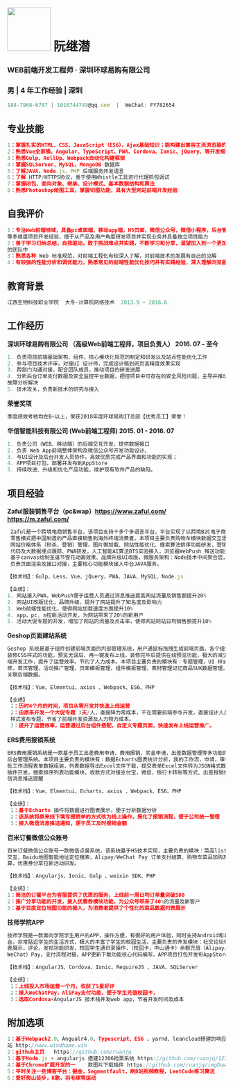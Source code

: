 


# <img src="https://avatars3.githubusercontent.com/u/13013913" width="100"/> 阮继潜 

### WEB前端开发工程师 · 深圳环球易购有限公司

### 男 | 4 年工作经验 | 深圳

```javascript
184-7968-6787 | 1016744743@qq.com  |  WeChat: FY782654
```
## 专业技能
```javascript
1：掌握扎实的HTML、CSS、JavaScript（ES6），Ajax基础知识；能构建出兼容主流浏览器的高性能页面
2：熟悉Vue全家桶、Angular、TypeScript、PWA、Cordova、Ionic、jQuery、等开发框架
3：熟悉Gulp、RollUp、Webpack自动化构建框架
4：掌握SQLServer、MySQL、MongoDB 数据库
5：了解JAVA、Node.js、PHP 后端服务开发语言
6：了解 HTTP/HTTPS协议，善于使用Whistle工具进行代理抓包调试
7：掌握闭包、面向对象、继承、设计模式、基本数据结构和算法
8：熟悉Photoshop绘图工具，掌握切图功能，具有大型网站前端开发经验
```

## 自我评价
```javascript
1：专注Web前端领域，具备pc桌面端，移动app端，H5页面，微信公众号，微信小程序，后台管理系统
等多维度项目开发经验，擅于从产品及用户角度研发项目并实现业务并具备独立项目能力
2：善于学习归纳总结，自我驱动，敢于挑战难点并实践，不断学习和分享，渴望加入到一个更加优秀
的团队中
3：熟悉各种 Web 标准规范，对前端工程化有较深入了解，对前端技术的发展有自己的见解
4：有较强的性能分析和调优能力，熟悉常见的前端性能优化技巧并有实践经验，深入理解浏览器性能原理
```

## 教育背景
```javascript
江西生物科技职业学院  大专·计算机网络技术  2013.9 ~ 2016.6
```
 
## 工作经历

**深圳环球易购有限公司 （高级Web前端工程师，项目负责人） 2016. 07 - 至今**

```javascript
1. 负责项目前端基础架构、组件、核心模块化规范的制定和研发以及站点性能优化工作  
2. 参与项目技术评审，对接UI 设计师，完成设计稿到网页高精度效果实现
3. 跨部门沟通对接，配合团队成员，推动项目的研发进展
4. 分析后台订单支付数据及安全监控平台数据，把控项目中可存在的安全风险问题，主导并推动线上系统技术
故障分析解决
5. 技术攻关，负责新技术的研究与接入
```
**荣誉奖项**
```javascript
季度绩效考核均在B+以上，荣获2018年度环球易购IT总部【优秀员工】荣誉！
```

**华信智能科技有限公司 (Web前端工程师) 2015. 01 - 2016. 07**

```javascript
1. 负责公司（WEB、移动端）的后端交互开发，提供数据接口
2. 负责 Web App前端整体架构及微信公众号开发功能设计、
3. 与UI设计及后台开发人员协作，高效优质完成产品界面和功能的实现； 
4. APP项目打包，部署并发布到AppStore
5. 持续改进、升级和优化产品功能，维护现有软件产品的缺陷。
```
## 项目经验

**Zaful服装销售平台（pc&wap）https://www.zaful.com/ https://m.zaful.com/**

```javascript
 Zaful是一个跨境电商销售平台，该项目支持十多个多语言平台，平台实现了以跨境B2C电子商务在线
 零售模式把中国制造的产品直接销售到海外终端消费者，本项目主要负责购物车模块数据交互逻辑、
 网站价格体系（秒杀，营销）管理，图片懒加载、网站性能优化、搜索算法排序功能研发，营销统计
 代码及大数据埋点跟踪、PWA研发，人工智能AI算法BTS实验接入，浏览器WebPush 推送功能开发、
 基于canvas绘制圣诞节雪花动画效果、品牌升级UI改版，微服务架构：Node技术中间聚合层，
 负责页面渲染及接口对接，主要核心功能模块接入中台JAVA服务。

【技术栈】：Gulp、Less、Vue、jQuery、PWA、JAVA、MySQL、Node.js

【业绩】：
1. 网站接入PWA、WebPush便于运营人员通过消息推送提高网站流量及销售额提升20%
2. 网站UI改版优化，品牌升级，提升了网站提升了知名度及影响力
3. Web前端性能优化，使得网站加载速度方面提升10%
4. app，pc, m拉新活动开发，为网站带来了20%的新用户
5. 活动大促专题的开发，增加了网站的流量及点击率，使得网站网站日均销售额提升10%
```

**Geshop页面建站系统**

```javascript
Geshop 系统是基于组件创建前端页面的内部管理系统，用户通鼠标拖拽生成前端页面，各个组件提供
装修CSS样式的功能，预览无误后，再一键发布上线，装修完毕后提供在线预览功能，极大的减少了前
端开发工作，提升了运营效率。节约了人力成本。本项目主要负责的模块有：专题管理，UI 样式装
修，首页管理、活动推广管理、页面模板管理，组件模板管理、素材管理记忆商品SUK数据管理，组件
关联后端数据。 

【技术栈】：Vue、Elmentui、axios 、Webpack、ES6、PHP

【业绩】
 1：历时4个月的时间，项目从零开发并快速上线运营
 2：由原来开发一个大促专题 3天/人，直接降为零成本，不在需要前端参与开发，直接设计人员装修
 样式发布专题，节省了前端开发资源及人力物力成本。
 3：提升了运营效率，运营通过后台组件搭配，自定义专题页面，快速发布上线运营推广。
```

**ERS费用报销系统**

```javascript
ERS费用报销系统是一款基于员工出差费用申请，费用报销，奖金申请，出差数据管理等多功能的财务
后台管理系统。本项目主要负责的模块有：数据Echarts图表统计分析，我的工作流，申请，审核，审
批工作流程表单数据组装，列表数据导出Excel文件下载，提交表单Excel文件转为JSON格式数据Vue
插件开发，搜索排序列表功能模块，收款方式对接支付宝，微信，银行卡转账等方式、出差报销接入微
信消息推送提醒

【技术栈】：Vue、Elmentui、Echarts、axios 、Webpack、ES6、PHP

【业绩】：
 1：基于Echarts 插件将数据进行图表展示，便于分析数据分析 
 2：该系统将原来线下填写报销单的方式改为线上操作，简化了报销流程，便于公司统一管理
 3：接入微信消息推送通知，便于员工及时报销金额

```

**百米订餐微信公众账号**
```javascript
百米订餐微信公众账号一款微信点餐系统，该系统基于H5技术实现，主要负责的模块：菜品list 数据
交互，Baidu地图智能地址定位搜索，Alipay/WeChat Pay 订单支付结算、购物车菜品加购及价格计
算，优惠券分享拉新活动研发。

【技术栈】：Angularjs、Ionic、Gulp 、weixin SDK、PHP

【业绩】：
1：简洁的订餐平台为客服提供了优质的服务，上线前一周日均订单量突破500
2：推广分享功能的开发，接入优惠券模块功能，为公众号带来了40%的流量及新客户
3：基于百度定位地图功能的接入，为消费者提供了个性化的菜品数据列表展示 
```

**技师学院APP**

```javascript
技师学院是一款面向学院学生用户的APP，操作方便，有很好的用户体验，同时支持Android和iOS平
台，非常贴近学生的生活方式，极大的丰富了学生的校园生活，主要负责的开发模块：社交论坛帖子列
表展示，评论，发帖功能研发，校园学生通讯录操作，（校园卡，中山通卡）余额充值（Alipay/
WeChat）Pay，支付流程对接，APP更新下载功能核心代码编写，APP项目打包并发布AppStore.

【技术栈】：AngularJS、Cordova、Ionic、RequireJS 、JAVA、SQLServer

【业绩】：
 1：上线投入市场运营一个月，收获了5星好评 
 2：接入WeChatPay，AliPay支付功能，便于学生充值校园卡， 
 3：选取Cordova+AngularJS 技术栈开发web app，节省开发时间及成本
```

## 附加选项
```javascript
1：基于Webpack2.0、Angualr4.0、Typescript、ES6 、yarnd、leancloud搭建的响应式博客网
站 http://www.windhome.win
2：github主页   https://github.com/ruanjq
3：基于Node.js + angularjs 搭建12306抢票系统 https://github.com/ruanjq/12306
4：基于Chrome扩展开发的一	款图片下载插件 https://github.com/ruanjq/imgDownload
5：平时关注一些博客平台：掘金，Segmentfault，刷B站视频教程，LeetCode练习算法
6：爱好爬山徒步，K歌，羽毛球等运动
```